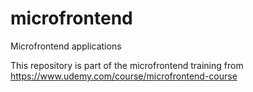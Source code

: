 # microfrontend

Microfrontend applications

This repository is part of the microfrontend training from https://www.udemy.com/course/microfrontend-course
